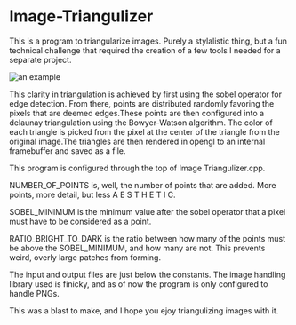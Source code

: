 # Image-Triangulizer

This is a program to triangularize images. Purely a stylalistic thing, but a fun technical challenge that required the creation of a few tools I needed for a separate project.

![an example](https://i.imgur.com/DIeMtBq.jpg)

This clarity in triangulation is achieved by first using the sobel operator for edge detection. From there, points are distributed randomly favoring the pixels that are deemed edges.These points are then configured into a delaunay triangulation using the Bowyer-Watson algorithm. The color of each triangle is picked from the pixel at the center of the triangle from the original image.The triangles are then rendered in opengl to an internal framebuffer and saved as a file.

This program is configured through the top of Image Triangulizer.cpp.

NUMBER_OF_POINTS is, well, the number of points that are added. More points, more detail, but less A E S T H E T I C.

SOBEL_MINIMUM is the minimum value after the sobel operator that a pixel must have to be considered as a point.

RATIO_BRIGHT_TO_DARK is the ratio between how many of the points must be above the SOBEL_MINIMUM, and how many are not. This prevents weird, overly large patches from forming.

The input and output files are just below the constants. The image handling library used is finicky, and as of now the program is only configured to handle PNGs.

This was a blast to make, and I hope you ejoy triangulizing images with it.
